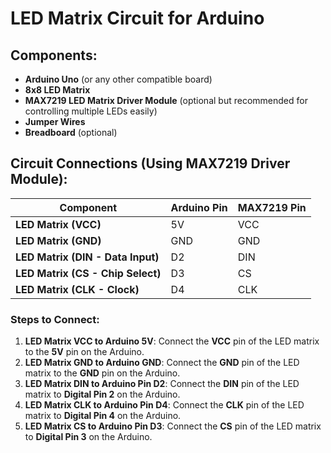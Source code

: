 # LED Matrix Circuit for Arduino

## Components:
- **Arduino Uno** (or any other compatible board)
- **8x8 LED Matrix**
- **MAX7219 LED Matrix Driver Module** (optional but recommended for controlling multiple LEDs easily)
- **Jumper Wires**
- **Breadboard** (optional)

## Circuit Connections (Using MAX7219 Driver Module):

| Component                       | Arduino Pin     | MAX7219 Pin             |
|----------------------------------|-----------------|-------------------------|
| **LED Matrix (VCC)**             | 5V              | VCC                     |
| **LED Matrix (GND)**             | GND             | GND                     |
| **LED Matrix (DIN - Data Input)**| D2              | DIN                     |
| **LED Matrix (CS - Chip Select)**| D3              | CS                      |
| **LED Matrix (CLK - Clock)**     | D4              | CLK                     |

### Steps to Connect:
1. **LED Matrix VCC to Arduino 5V**: Connect the **VCC** pin of the LED matrix to the **5V** pin on the Arduino.
2. **LED Matrix GND to Arduino GND**: Connect the **GND** pin of the LED matrix to the **GND** pin on the Arduino.
3. **LED Matrix DIN to Arduino Pin D2**: Connect the **DIN** pin of the LED matrix to **Digital Pin 2** on the Arduino.
4. **LED Matrix CLK to Arduino Pin D4**: Connect the **CLK** pin of the LED matrix to **Digital Pin 4** on the Arduino.
5. **LED Matrix CS to Arduino Pin D3**: Connect the **CS** pin of the LED matrix to **Digital Pin 3** on the Arduino.
